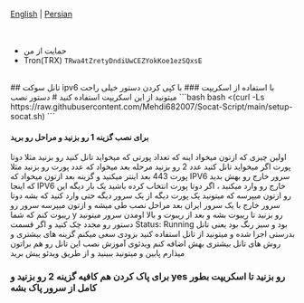 [English](https://github.com/Mehdi682007/Socat-Script/blob/main/README.md)  | [Persian](https://github.com/Mehdi682007/Socat-Script/blob/main/README.fa.md)
</br>
</br>
</br>
- حمایت از من
- Tron(TRX) `TRwa4tZretyDndiUwCEZYokKoe1ezSQxsE`
</br>
## تانل سوکت ipv6 با استفاده از اسکریپت 
### با کپی کردن دستور خیلی راحت میتونید از این اسکریپت استفاده کنید
# دستور نصب
```bash
bash <(curl -Ls https://raw.githubusercontent.com/Mehdi682007/Socat-Script/main/setup-socat.sh)
```

#### برای نصب گزینه 1 رو بزنید و مراحل رو برید 
اولین چیزی که ازتون میخواد اینه که تعداد پورتی که میخواید تانل کنید رو بزنید مثلا دوتا پورت اگر میخواید تانل کنید عدد 2 رو بزنید
مرحله بعد میخواد که عدد پورت رو بزنید مثلا پورت 443 بعد اینتر میکنید و گزینه بعد ازتون میخواد که IPV6 سرور خارج رو بهش بدید که اینجا IPV6 خارج رو وارد میکنید ، اگر دوتا پورت انتخاب کرده باشید یک بار دیگه این رو ازتون میپرسه که میتونید یک پورت دیگه از یک سرور دیگه حتی وارد کنید که بشه دوتا سرور خارج با یک سرور ایران
بعد مراحل نصب طی میشه و ازتون میپرسه سرور رو ریبوت کنم که شما y رو بزنید تا ریبوت بشه و بعد از ریبوت و بالا اومدن سرور میتونید دستور رو مجدد چک کنید و اگر قسمت Status: Running بود و سبز رنگ بود یعنی تانل بدرستی اجرا شده و میتونید از تانل استفاده کنید
بزودی سعی میکنم گزینه های بیشتری و روش های تانل بیشتری بهش اضافه کنم
ویدئوی آموزش نصب این تانل رو هم براتون میذارم پایین و میتونید ببینید و از طریق ویدئو پیش برید
### برای پاک کردن هم کافیه گزینه 2 رو بزنید و yes رو بزنید تا اسکریپت بطور کامل از سرور پاک بشه
